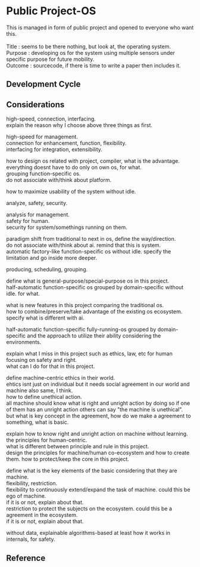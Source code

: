 # Public Project-OS

This is managed in form of public project and opened to everyone who want this. <br/><br/>
Title : seems to be there nothing, but look at, the operating system. <br/>
Purpose : developing os for the system using multiple sensors under specific purpose for future mobility. <br/>
Outcome : sourcecode, if there is time to write a paper then includes it.

## Development Cycle

## Considerations

high-speed, connection, interfacing. <br/>
explain the reason why I choose above three things as first. <br/>   

high-speed for management. <br/>
connection for enhancement, function, flexibility. <br/>
interfacing for integration, extensibility. <br/>

how to design os related with project, compiler, what is the advantage. <br/>
everything doesnt have to do only on own os, for what. <br/>
grouping function-specific os. <br/>
do not associate with/think about platform. <br/>

how to maximize usability of the system without idle. <br/>

analyze, safety, security. <br/>

analysis for management. <br/>
safety for human. <br/>
security for system/somethings running on them. <br/>

paradigm shift from traditional to next in os, define the way/direction. <br/>
do not associate with/think about ai. remind that this is system. <br/> 
automatic factory-like function-specific os without idle. specify the limitation and go inside more deeper.

producing, scheduling, grouping. <br/>

define what is general-purpose/special-purpose os in this project. <br/>
half-automatic function-specific os grouped by domain-specific without idle. for what. <br/>

what is new features in this project comparing the traditional os. <br/>
how to combine/preserve/take advantage of the existing os ecosystem. <br/>
specify what is different with ai. <br/>

half-automatic function-specific fully-running-os grouped by domain-specific and the approach to utilize their ability considering the environments.

explain what I miss in this project such as ethics, law, etc for human focusing on safety and right. <br/>
what can I do for that in this project. <br/>

define machine-centric ethics in their world. <br/>
ehtics isnt just on individual but it needs social agreement in our world and machine also same, I think. <br/>
how to define unethical action. <br/>
all machine should know what is right and unright action by doing so if one of them has an unright action others can say "the machine is unethical". <br/>
but what is key concept in the agreement, how do we make a agreement to something, what is basic. <br/>

explain how to know right and unright action on machine without learning. <br/>
the principles for human-centric. <br/>
what is different between principle and rule in this project. <br/>
design the principles for machine/human co-ecosystem and how to create them. how to protect/keep the core in this project. <br/>

define what is the key elements of the basic considering that they are machine. <br/>
flexibility, restriction. <br/>
flexibility to continuously extend/expand the task of machine. could this be ego of machine. <br/>
if it is or not, explain about that. <br/>
restriction to protect the subjects on the ecosystem. could this be a agreement in the ecosystem. <br/>
if it is or not, explain about that. <br/>

without data, explainable algorithms-based at least how it works in internals, for safety. <br/>

## Reference
